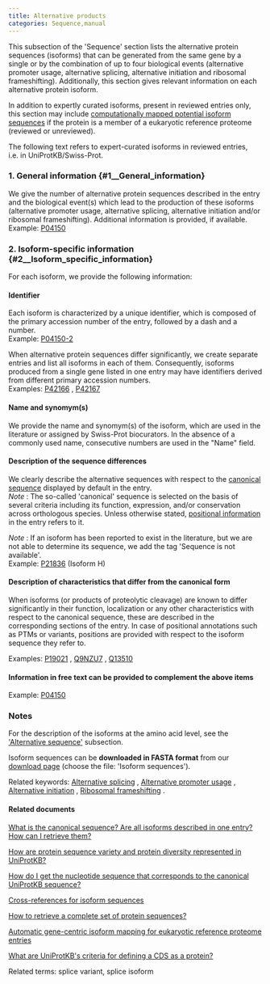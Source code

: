 ```yaml
---
title: Alternative products
categories: Sequence,manual
---
```


This subsection of the 'Sequence' section lists the alternative protein sequences (isoforms) that can be generated from the same gene by a single or by the combination of up to four biological events (alternative promoter usage, alternative splicing, alternative initiation and ribosomal frameshifting). Additionally, this section gives relevant information on each alternative protein isoform.

In addition to expertly curated isoforms, present in reviewed entries only, this section may include [computationally mapped potential isoform sequences](http://www.uniprot.org/help/gene%5Fcentric%5Fisoform%5Fmapping) if the protein is a member of a eukaryotic reference proteome (reviewed or unreviewed).

The following text refers to expert-curated isoforms in reviewed entries, i.e. in UniProtKB/Swiss-Prot.

### 1. General information {\#1\_\_General\_information}

We give the number of alternative protein sequences described in the entry and the biological event(s) which lead to the production of these isoforms (alternative promoter usage, alternative splicing, alternative initiation and/or ribosomal frameshifting). Additional information is provided, if available.  
Example: [P04150](https://www.uniprot.org/uniprotkb/p04150#sequences)

### 2. Isoform-specific information {\#2\_\_Isoform\_specific\_information}

For each isoform, we provide the following information:

#### Identifier

Each isoform is characterized by a unique identifier, which is composed of the primary accession number of the entry, followed by a dash and a number.  
Example: [P04150-2](https://www.uniprot.org/uniprotkb/p04150#sequences)

When alternative protein sequences differ significantly, we create separate entries and list all isoforms in each of them. Consequently, isoforms produced from a single gene listed in one entry may have identifiers derived from different primary accession numbers.  
Examples: [P42166](https://www.uniprot.org/uniprotkb/p42166#sequences) , [P42167](https://www.uniprot.org/uniprotkb/p42167#sequences)

#### Name and synomym(s)

We provide the name and synomym(s) of the isoform, which are used in the literature or assigned by Swiss-Prot biocurators. In the absence of a commonly used name, consecutive numbers are used in the "Name" field.

#### Description of the sequence differences

We clearly describe the alternative sequences with respect to the [canonical sequence](http://www.uniprot.org/help/canonical%5Fand%5Fisoforms) displayed by default in the entry.  
*Note* : The so-called 'canonical' sequence is selected on the basis of several criteria including its function, expression, and/or conservation across orthologous species. Unless otherwise stated, [positional information](http://www.uniprot.org/help/sequence%5Fannotation) in the entry refers to it.

*Note* : If an isoform has been reported to exist in the literature, but we are not able to determine its sequence, we add the tag 'Sequence is not available'.  
Example: [P21836](https://www.uniprot.org/uniprotkb/p21836#sequences) (Isoform H)

#### Description of characteristics that differ from the canonical form

When isoforms (or products of proteolytic cleavage) are known to differ significantly in their function, localization or any other characteristics with respect to the canonical sequence, these are described in the corresponding sections of the entry. In case of positional annotations such as PTMs or variants, positions are provided with respect to the isoform sequence they refer to.

Examples: [P19021](https://www.uniprot.org/uniprotkb/p19021#ptm%5Fprocessing) , [Q9NZU7](https://www.uniprot.org/uniprotkb/q9nzu7#ptm%5Fprocessing) , [Q13510](https://www.uniprot.org/uniprotkb/q13510##pathology%5Fand%5Fbiotech)

#### Information in free text can be provided to complement the above items

Example: [P04150](https://www.uniprot.org/uniprotkb/p04150#sequences)

### Notes

For the description of the isoforms at the amino acid level, see the ['Alternative sequence'](https://www.uniprot.org/help/var%5fseq) subsection.

Isoform sequences can be **downloaded in FASTA format** from our [download page](http://www.uniprot.org/downloads) (choose the file: 'Isoform sequences').

Related keywords: [Alternative splicing](http://www.uniprot.org/keywords/25) , [Alternative promoter usage](http://www.uniprot.org/keywords/877) , [Alternative initiation](http://www.uniprot.org/keywords/24) , [Ribosomal frameshifting](http://www.uniprot.org/keywords/688) .

#### Related documents

[What is the canonical sequence? Are all isoforms described in one entry? How can I retrieve them?](http://www.uniprot.org/help/canonical%5Fand%5Fisoforms)

[How are protein sequence variety and protein diversity represented in UniProtKB?](http://www.uniprot.org/help/protein%5Fdiversity)

[How do I get the nucleotide sequence that corresponds to the canonical UniProtKB sequence?](http://www.uniprot.org/help/canonical%5Fnucleotide)

[Cross-references for isoform sequences](http://www.uniprot.org/help/isoform%5Fcrossreferences)

[How to retrieve a complete set of protein sequences?](http://www.uniprot.org/help/retrieve%5Fsets)

[Automatic gene-centric isoform mapping for eukaryotic reference proteome entries](http://www.uniprot.org/help/gene%5Fcentric%5Fisoform%5Fmapping)

[What are UniProtKB's criteria for defining a CDS as a protein?](http://www.uniprot.org/help/cds%5Fprotein%5Fdefinition)

Related terms: splice variant, splice isoform
